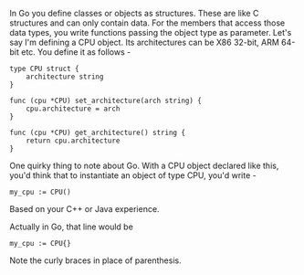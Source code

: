 In Go you define classes or objects as structures. These are like C structures and can only contain data. For the members that access those data types, you write functions passing the object type as parameter.
Let's say I'm defining a CPU object. Its architectures can be X86 32-bit, ARM 64-bit etc. You define it as follows -

```golang
type CPU struct {
    architecture string
}

func (cpu *CPU) set_architecture(arch string) {
    cpu.architecture = arch
}

func (cpu *CPU) get_architecture() string {
    return cpu.architecture
}
```

One quirky thing to note about Go. With a CPU object declared like this, you'd think that to instantiate an object of type CPU, you'd write -
```golang
my_cpu := CPU()
```
Based on your C++ or Java experience.

Actually in Go, that line would be
```golang
my_cpu := CPU{}
```
Note the curly braces in place of parenthesis.

